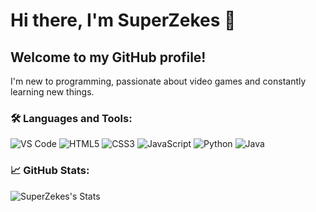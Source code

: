 # Hi there, I'm SuperZekes 👋

## Welcome to my GitHub profile!

I'm new to programming, passionate about video games and constantly learning new things.

### 🛠️ Languages and Tools:

<p>
  <img alt="VS Code" src="https://img.icons8.com/color/48/000000/visual-studio-code-2019.png" />
  <img alt="HTML5" src="https://img.icons8.com/color/48/000000/html-5.png" />
  <img alt="CSS3" src="https://img.icons8.com/color/48/000000/css3.png" />
  <img alt="JavaScript" src="https://img.icons8.com/color/48/000000/javascript.png" />
  <img alt="Python" src="https://img.icons8.com/color/48/000000/python.png" />
  <img alt="Java" src="https://img.icons8.com/color/48/000000/java-coffee-cup-logo.png" />
</p>

### 📈 GitHub Stats:

![SuperZekes's Stats](https://github-readme-stats.vercel.app/api?username=SuperZekes&theme=dark&show_icons=true&hide_border=true&count_private=true)

